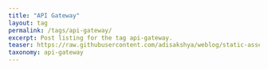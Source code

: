 ```yaml
---
title: "API Gateway"
layout: tag
permalink: /tags/api-gateway/
excerpt: Post listing for the tag api-gateway.
teaser: https://raw.githubusercontent.com/adisakshya/weblog/static-assets/tags/api-gateway.jpg
taxonomy: api-gateway
---
```

